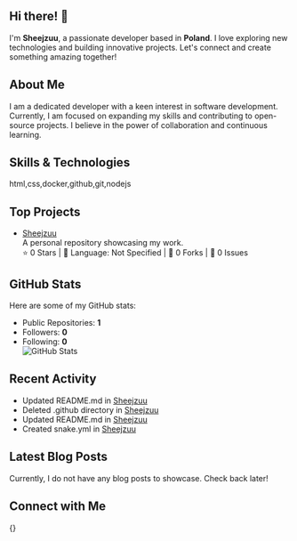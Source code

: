 ## Hi there! 👋

I'm **Sheejzuu**, a passionate developer based in **Poland**. I love exploring new technologies and building innovative projects. Let's connect and create something amazing together!

## About Me

I am a dedicated developer with a keen interest in software development. Currently, I am focused on expanding my skills and contributing to open-source projects. I believe in the power of collaboration and continuous learning.

## Skills & Technologies

html,css,docker,github,git,nodejs

## Top Projects

- [Sheejzuu](https://github.com/Sheejzuu/Sheejzuu)  
  A personal repository showcasing my work.  
  ⭐ 0 Stars | 🥇 Language: Not Specified | 🔄 0 Forks | 🐛 0 Issues

## GitHub Stats

Here are some of my GitHub stats:  
  - Public Repositories: **1**  
  - Followers: **0**  
  - Following: **0**  
 ![GitHub Stats](https://github-readme-stats.vercel.app/api?username=Sheejzuu&show_icons=true&theme=radical)

## Recent Activity

- Updated README.md in [Sheejzuu](https://github.com/Sheejzuu/Sheejzuu)  
- Deleted .github directory in [Sheejzuu](https://github.com/Sheejzuu/Sheejzuu)  
- Updated README.md in [Sheejzuu](https://github.com/Sheejzuu/Sheejzuu)  
- Created snake.yml in [Sheejzuu](https://github.com/Sheejzuu/Sheejzuu)

## Latest Blog Posts

Currently, I do not have any blog posts to showcase. Check back later!

## Connect with Me

{}
